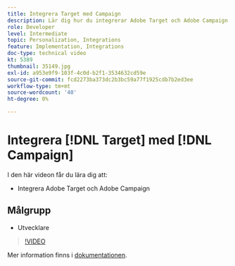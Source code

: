 ```yaml
---
title: Integrera Target med Campaign
description: Lär dig hur du integrerar Adobe Target och Adobe Campaign.
role: Developer
level: Intermediate
topic: Personalization, Integrations
feature: Implementation, Integrations
doc-type: technical video
kt: 5389
thumbnail: 35149.jpg
exl-id: a953e9f9-103f-4c0d-b2f1-3534632cd59e
source-git-commit: fcd2273ba373dc2b3bc59a77f1925cdb7b2ed3ee
workflow-type: tm+mt
source-wordcount: '40'
ht-degree: 0%

---
```


# Integrera [!DNL Target] med [!DNL Campaign]

I den här videon får du lära dig att:

* Integrera Adobe Target och Adobe Campaign

## Målgrupp

* Utvecklare

>[!VIDEO](https://video.tv.adobe.com/v/35149/?quality=12)

Mer information finns i [dokumentationen](https://experienceleague.adobe.com/docs/target/using/integrate/campaign-and-target.html?lang=sv-SE).
